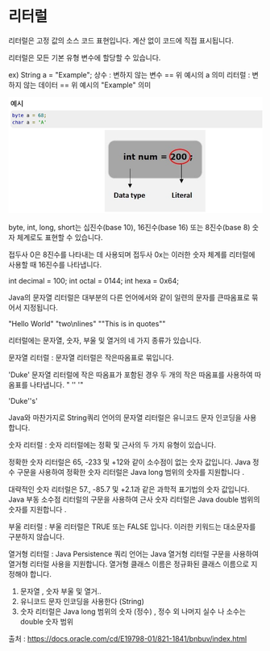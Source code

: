 
# 리터럴 


리터럴은 고정 값의 소스 코드 표현입니다. 계산 없이 코드에 직접 표시됩니다.

리터럴은 모든 기본 유형 변수에 할당할 수 있습니다.

ex) String a = "Example";
상수 : 변하지 않는 변수 == 위 예시의 a 의미
리터럴 : 변하지 않는 데이터 == 위 예시의 "Example" 의미

![](img/Literals/literals1.png)

byte, int, long, short는 십진수(base 10), 16진수(base 16) 또는 8진수(base 8) 숫자 체계로도 표현할 수 있습니다.

접두사 0은 8진수를 나타내는 데 사용되며 접두사 0x는 이러한 숫자 체계를 리터럴에 사용할 때 16진수를 나타냅니다. 

int decimal = 100;
int octal = 0144;
int hexa = 0x64;

Java의 문자열 리터럴은 대부분의 다른 언어에서와 같이 일련의 문자를 큰따옴표로 묶어서 지정됩니다. 


"Hello World"
"two\nlines"
"\"This is in quotes\""




리터럴에는 문자열, 숫자, 부울 및 열거의 네 가지 종류가 있습니다.

문자열 리터럴 : 문자열 리터럴은 작은따옴표로 묶입니다.

'Duke'
문자열 리터럴에 작은 따옴표가 포함된 경우 두 개의 작은 따옴표를 사용하여 따옴표를 나타냅니다. " '' '"

'Duke''s'

Java와 마찬가지로 String쿼리 언어의 문자열 리터럴은 유니코드 문자 인코딩을 사용합니다.

숫자 리터럴 : 숫자 리터럴에는 정확 및 근사의 두 가지 유형이 있습니다.

정확한 숫자 리터럴은 65, -233 및 +12와 같이 소수점이 없는 숫자 값입니다. Java 정수 구문을 사용하여 정확한 숫자 리터럴은 Java long 범위의 숫자를 지원합니다 .

대략적인 숫자 리터럴은 57., -85.7 및 +2.1과 같은 과학적 표기법의 숫자 값입니다. Java 부동 소수점 리터럴의 구문을 사용하여 근사 숫자 리터럴은 Java double 범위의 숫자를 지원합니다 .

부울 리터럴 : 부울 리터럴은 TRUE 또는 FALSE 입니다. 이러한 키워드는 대소문자를 구분하지 않습니다.

열거형 리터럴 : Java Persistence 쿼리 언어는 Java 열거형 리터럴 구문을 사용하여 열거형 리터럴 사용을 지원합니다. 열거형 클래스 이름은 정규화된 클래스 이름으로 지정해야 합니다.



1. 문자열 , 숫자 부울 및 열거..
2. 유니코드 문자 인코딩을 사용한다 (String)
3. 숫자 리터럴은 Java long 범위의 숫자 (정수) , 정수 외 나머지 실수 나 소수는 double 숫자 범위


출처 : https://docs.oracle.com/cd/E19798-01/821-1841/bnbuv/index.html



